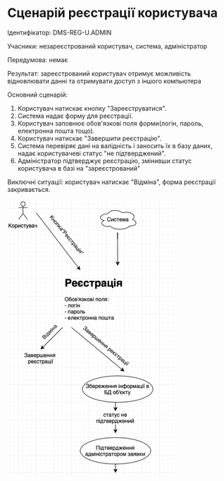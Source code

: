 # Сценарій реєстрації користувача

Ідентифікатор: DMS-REG-U.ADMIN

Учасники: незареєстрований користувач, система, адміністратор

Передумова: немає

Результат: зареєстрований користувач отримує можливість відновлювати данні та отримувати доступ з іншого компьютера

Основний сценарій:
   1. Користувач натискає кнопку "Зареєструватися".
   2. Система надає форму для реєстрації.
   3. Користувач заповнює обов'язкові поля  форми(логін, пароль, електронна пошта тощо).
   4. Користувач натискає "Завершити реєстрацію".
   5. Система перевіряє дані на валідність і заносить їх в базу даних, надає користувачеві статус "не підтверджений".
   6. Адміністратор підтверджує реєстрацію, змінивши статус користувача в базі на "зареєстрований"

Виключні ситуації: користувач натискає "Відміна", форма реєстрації закривається.

![](https://github.com/shooterdimon/DocumentManagementSystem/blob/master/UseCases/regestration.png)
